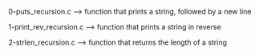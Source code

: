 0-puts_recursion.c --> function that prints a string, followed by a new line


1-print_rev_recursion.c --> function that prints a string in reverse


2-strlen_recursion.c --> function that returns the length of a string


